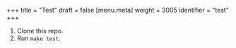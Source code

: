 +++
title = "Test"
draft = false
[menu.meta]
  weight = 3005
  identifier = "test"
+++

1.  Clone this repo.
2.  Run `make test`.
